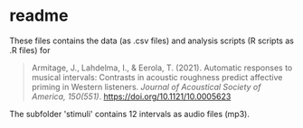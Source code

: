 # readme

These files contains the data (as .csv files) and analysis scripts (R scripts as .R files) for 

>Armitage, J., Lahdelma, I., & Eerola, T. (2021). Automatic responses to musical intervals: Contrasts in acoustic roughness predict affective priming in Western listeners. _Journal of Acoustical Society of America, 150(551)_. https://doi.org/10.1121/10.0005623

The subfolder 'stimuli' contains 12 intervals as audio files (mp3).

